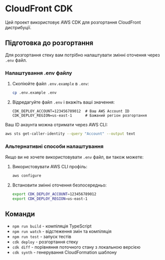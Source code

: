 # CloudFront CDK

Цей проект використовує AWS CDK для розгортання CloudFront дистрибуції.

## Підготовка до розгортання

Для розгортання стеку вам потрібно налаштувати змінні оточення через `.env` файл.

### Налаштування .env файлу

1. Скопіюйте файл `.env.example` в `.env`:

   ```bash
   cp .env.example .env
   ```

2. Відредагуйте файл `.env` і вкажіть ваші значення:
   ```
   CDK_DEPLOY_ACCOUNT=123456789012  # Ваш AWS Account ID
   CDK_DEPLOY_REGION=us-east-1      # Бажаний регіон розгортання
   ```

Ваш ID акаунта можна отримати через AWS CLI:

```bash
aws sts get-caller-identity --query "Account" --output text
```

### Альтернативні способи налаштування

Якщо ви не хочете використовувати `.env` файл, ви також можете:

1. Використовувати AWS CLI профіль:

   ```bash
   aws configure
   ```

2. Встановити змінні оточення безпосередньо:
   ```bash
   export CDK_DEPLOY_ACCOUNT=123456789012
   export CDK_DEPLOY_REGION=us-east-1
   ```

## Команди

- `npm run build` - компіляція TypeScript
- `npm run watch` - відстеження змін та компіляція
- `npm run test` - запуск тестів
- `cdk deploy` - розгортання стеку
- `cdk diff` - порівняння поточного стану з локальною версією
- `cdk synth` - генерування CloudFormation шаблону
